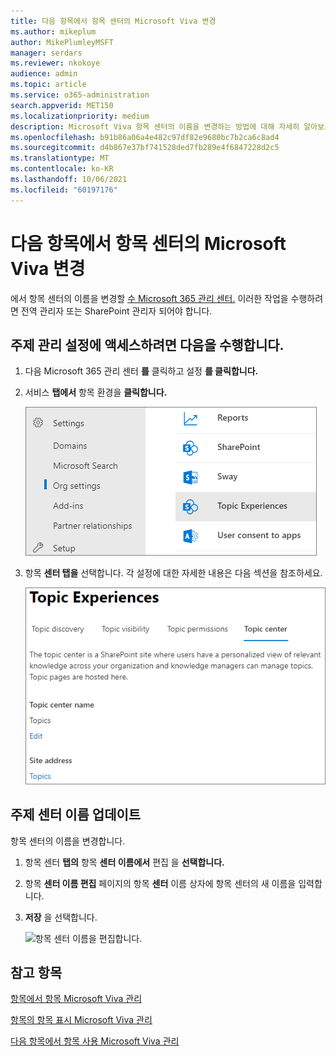 ```yaml
---
title: 다음 항목에서 항목 센터의 Microsoft Viva 변경
ms.author: mikeplum
author: MikePlumleyMSFT
manager: serdars
ms.reviewer: nkokoye
audience: admin
ms.topic: article
ms.service: o365-administration
search.appverid: MET150
ms.localizationpriority: medium
description: Microsoft Viva 항목 센터의 이름을 변경하는 방법에 대해 자세히 알아보고
ms.openlocfilehash: b91b86a06a4e482c97df82e9680bc7b2ca6c8ad4
ms.sourcegitcommit: d4b867e37bf741528ded7fb289e4f6847228d2c5
ms.translationtype: MT
ms.contentlocale: ko-KR
ms.lasthandoff: 10/06/2021
ms.locfileid: "60197176"
---
```

# <a name="change-the-name-of-the-topic-center-in-microsoft-viva-topics"></a>다음 항목에서 항목 센터의 Microsoft Viva 변경

에서 항목 센터의 이름을 변경할 [수 Microsoft 365 관리 센터.](https://admin.microsoft.com) 이러한 작업을 수행하려면 전역 관리자 또는 SharePoint 관리자 되어야 합니다.

## <a name="to-access-topics-management-settings"></a>주제 관리 설정에 액세스하려면 다음을 수행합니다.

1. 다음 Microsoft 365 관리 센터 **를** 클릭하고 설정 **를 클릭합니다.**
2. 서비스 **탭에서** 항목 환경을 **클릭합니다.**

    ![커넥트 정보를 알 수 있습니다.](../media/admin-org-knowledge-options-completed.png) 

3. 항목 **센터 탭을** 선택합니다. 각 설정에 대한 자세한 내용은 다음 섹션을 참조하세요.

    ![knowledge-network-settings.](../media/knowledge-network-settings-topic-center.png) 

##  <a name="update-your-topic-center-name"></a>주제 센터 이름 업데이트

항목 센터의 이름을 변경합니다.

1. 항목 센터 **탭의** 항목 **센터 이름에서** 편집 을 **선택합니다.**
2. 항목 **센터 이름 편집** 페이지의 항목 **센터** 이름 상자에 항목 센터의 새 이름을 입력합니다.
3. **저장** 을 선택합니다.

    ![항목 센터 이름을 편집합니다.](../media/manage-topic-center-name.png)  

## <a name="see-also"></a>참고 항목

[항목에서 항목 Microsoft Viva 관리](topic-experiences-discovery.md)

[항목의 항목 표시 Microsoft Viva 관리](topic-experiences-knowledge-rules.md)

[다음 항목에서 항목 사용 Microsoft Viva 관리](topic-experiences-user-permissions.md)
